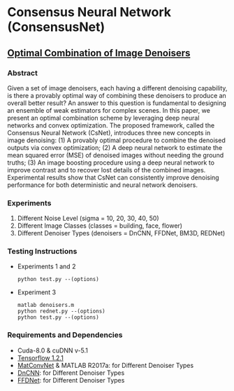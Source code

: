 # Consensus Neural Network (ConsensusNet)

## [Optimal Combination of Image Denoisers](https://arxiv.org/abs/1711.06712)

### Abstract

Given a set of image denoisers, each having a different denoising capability, is there a provably optimal way of combining these denoisers to produce an overall better result? An answer to this question is fundamental to designing an ensemble of weak estimators for complex scenes. In this paper, we present an optimal combination scheme by leveraging deep neural networks and convex optimization. The proposed framework, called the Consensus Neural Network (CsNet), introduces three new concepts in image denoising: (1) A provably optimal procedure to combine the denoised outputs via convex optimization; (2) A deep neural network to estimate the mean squared error (MSE) of denoised images without needing the ground truths; (3) An image boosting procedure using a deep neural network to improve contrast and to recover lost details of the combined images. Experimental results show that CsNet can consistently improve denoising performance for both deterministic and neural network denoisers.


### Experiments
1. Different Noise Level (sigma = 10, 20, 30, 40, 50)
2. Different Image Classes (classes = building, face, flower)
3. Different Denoiser Types (denoisers = DnCNN, FFDNet, BM3D, REDNet)


### Testing Instructions
- Experiments 1 and 2
  ```
  python test.py --(options)
  ```
- Experiment 3
  ```
  matlab denoisers.m
  python rednet.py --(options)
  python test.py --(options)
  ```

### Requirements and Dependencies
- Cuda-8.0 & cuDNN v-5.1
- [Tensorflow 1.2.1](https://www.tensorflow.org/)
- [MatConvNet](http://www.vlfeat.org/matconvnet/) & MATLAB R2017a: for Different Denoiser Types
- [DnCNN](https://github.com/cszn/DnCNN): for Different Denoiser Types 
- [FFDNet](https://github.com/cszn/FFDNet): for Different Denoiser Types

